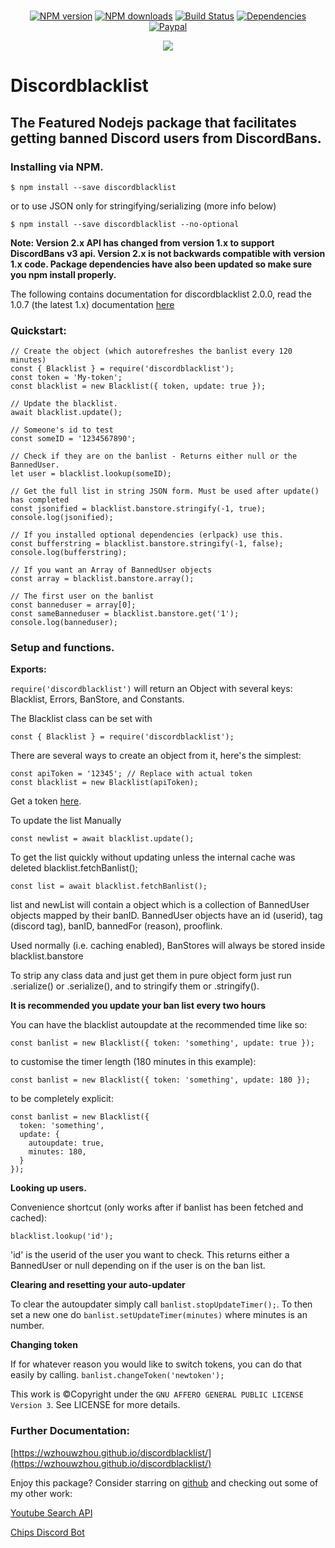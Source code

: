 <div align="center">
    <br />
    <p>
        <a href="https://www.npmjs.com/package/discordblacklist"><img src="https://img.shields.io/npm/v/discordblacklist.svg" alt="NPM version" /></a>
        <a href="https://www.npmjs.com/package/discordblacklist"><img src="https://img.shields.io/npm/dt/discordblacklist.svg" alt="NPM downloads" /></a>
        <a href="https://travis-ci.org/wzhouwzhou/discordblacklist"><img src="https://travis-ci.org/wzhouwzhou/discordblacklist.svg" alt="Build Status" /></a>
        <a href="https://david-dm.org/wzhouwzhou/discordblacklist"><img src="https://img.shields.io/david/wzhouwzhou/discordblacklist.svg" alt="Dependencies" /></a>
        <a href="https://paypal.me/wzhouwzhou"><img src="https://img.shields.io/badge/donate-paypal-009cde.svg" alt="Paypal" /></a>
    </p>
    <p>
        <a href="https://nodei.co/npm/discordblacklist/"><img src="https://nodei.co/npm/discordblacklist.png?stars=true&downloads=true"></a>
    </p>
</div>

# Discordblacklist
## The Featured Nodejs package that facilitates getting banned Discord users from DiscordBans.

### Installing via NPM.

```$ npm install --save discordblacklist```

or to use JSON only for stringifying/serializing (more info below)

```$ npm install --save discordblacklist --no-optional```

**Note: Version 2.x API has changed from version 1.x to support DiscordBans v3 api. Version 2.x is not backwards compatible with version 1.x code. Package dependencies have also been updated so make sure you npm install properly.**

The following contains documentation for discordblacklist 2.0.0, read the 1.0.7 (the latest 1.x) documentation [here](https://github.com/wzhouwzhou/discordblacklist/releases/tag/v1.0.7)


### Quickstart:

    // Create the object (which autorefreshes the banlist every 120 minutes)
    const { Blacklist } = require('discordblacklist');
    const token = 'My-token';
    const blacklist = new Blacklist({ token, update: true });

    // Update the blacklist.
    await blacklist.update();

    // Someone's id to test
    const someID = '1234567890';

    // Check if they are on the banlist - Returns either null or the BannedUser.
    let user = blacklist.lookup(someID);

    // Get the full list in string JSON form. Must be used after update() has completed
    const jsonified = blacklist.banstore.stringify(-1, true);
    console.log(jsonified);

    // If you installed optional dependencies (erlpack) use this.
    const bufferstring = blacklist.banstore.stringify(-1, false);
    console.log(bufferstring);

    // If you want an Array of BannedUser objects
    const array = blacklist.banstore.array();

    // The first user on the banlist
    const banneduser = array[0];
    const sameBanneduser = blacklist.banstore.get('1');
    console.log(banneduser);

### Setup and functions.

**Exports:**

`require('discordblacklist')` will return an Object with several keys: Blacklist, Errors, BanStore, and Constants.

The Blacklist class can be set with

    const { Blacklist } = require('discordblacklist');

There are several ways to create an object from it, here's the simplest:

    const apiToken = '12345'; // Replace with actual token
    const blacklist = new Blacklist(apiToken);

Get a token [here](https://bans.discordlist.net/mytoken).

To update the list Manually

    const newlist = await blacklist.update();

To get the list quickly without updating unless the internal cache was deleted blacklist.fetchBanlist();

    const list = await blacklist.fetchBanlist();

list and newList will contain a <BanStore> object which is a collection of BannedUser objects mapped by their banID. BannedUser objects have an id (userid), tag (discord tag), banID, bannedFor (reason), prooflink.

Used normally (i.e. caching enabled), BanStores will always be stored inside blacklist.banstore

To strip any class data and just get them in pure object form just run <BannedUser>.serialize() or <BanStore>.serialize(), and to stringify them <BannedUser> or <BanStore>.stringify().

**It is recommended you update your ban list every two hours**

You can have the blacklist autoupdate at the recommended time like so:

    const banlist = new Blacklist({ token: 'something', update: true });

to customise the timer length (180 minutes in this example):

    const banlist = new Blacklist({ token: 'something', update: 180 });

to be completely explicit:

    const banlist = new Blacklist({
      token: 'something',
      update: {
        autoupdate: true,
        minutes: 180,
      }
    });

**Looking up users.**

Convenience shortcut (only works after if banlist has been fetched and cached):

    blacklist.lookup('id');

'id' is the userid of the user you want to check. This returns either a BannedUser or null depending on if the user is on the ban list.

**Clearing and resetting your auto-updater**

To clear the autoupdater simply call ``banlist.stopUpdateTimer();``. To then set a new one do ``banlist.setUpdateTimer(minutes)`` where minutes is an number.

**Changing token**

If for whatever reason you would like to switch tokens, you can do that easily by calling.
```banlist.changeToken('newtoken');```


This work is ©Copyright under the `GNU AFFERO GENERAL PUBLIC LICENSE Version 3`. See LICENSE for more details.

### Further Documentation:
[https://wzhouwzhou.github.io/discordblacklist/](https://wzhouwzhou.github.io/discordblacklist/)

Enjoy this package? Consider starring on [github](https://github.com/wzhouwzhou/discordblacklist) and checking out some of my other work:

[Youtube Search API](https://npmjs.com/ytsearcher)

[Chips Discord Bot](https://chipsbot.me/)

